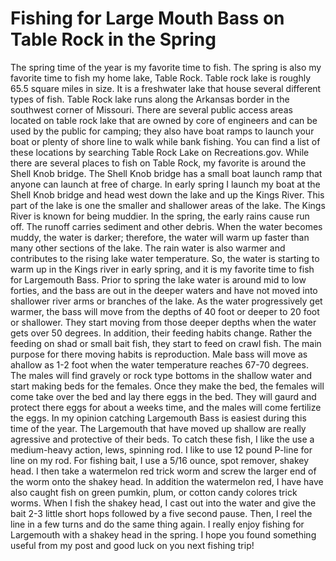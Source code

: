 # Fishing for Large Mouth Bass on Table Rock in the Spring

The spring time of the year is my favorite time to fish. The spring is also my favorite time to fish my home lake, Table Rock. Table rock lake is roughly 65.5 square miles in size. It is a freshwater lake that house several different types of fish. Table Rock lake runs along the Arkansas border in the southwest corner of Missouri. There are several public access areas located on table rock lake that are owned by core of engineers and can be used by the public for camping; they also have boat ramps to launch your boat or plenty of shore line to walk while bank fishing. You can find a list of these locations by searching Table Rock Lake on Recreations.gov. 
While there are several places to fish on Table Rock, my favorite is around the Shell Knob bridge. The Shell Knob bridge has a small boat launch ramp that anyone can launch at free of charge. In early spring I launch my boat at the Shell Knob bridge and head west down the lake and up the Kings River. This part of the lake is one the smaller and shallower areas of the lake. The Kings River is known for being muddier. In the spring, the early rains cause run off. The runoff carries sediment and other debris. When the water becomes muddy, the water is darker; therefore, the water will warm up faster than many other sections of the lake. The rain water is also warmer and contributes to the rising lake water temperature.
So, the water is starting to warm up in the Kings river in early spring, and it is my favorite time to fish for Largemouth Bass. Prior to spring the lake water is around mid to low forties, and the bass are out in the deeper waters and have not moved into shallower river arms or branches of the lake. As the water progressively get warmer, the bass will move from the depths of 40 foot or deeper to 20 foot or shallower. They start moving from those deeper depths when the water gets over 50 degrees. In addition, their feeding habits change. Rather the feeding on shad or small bait fish, they start to feed on crawl fish.
The main purpose for there moving habits is reproduction. Male bass will move as ahallow as 1-2 foot when the water temperature reaches 67-70 degrees. The males will find gravely or rock type bottoms in the shallow water and start making beds for the females. Once they make the bed, the females will come take over the bed and lay there eggs in the bed. They will gaurd and protect there eggs for about a weeks time, and the males will come fertilize the eggs.
In my opinion catching Largemouth Bass is easiest during this time of the year. The Largemouth that have moved up shallow are really agressive and protective of their beds. To catch these fish, I like the use a medium-heavy action, lews, spinning rod. I like to use 12 pound P-line for line on my rod. For fishing bait, I use a 5/16 ounce, spot remover, shakey head. I then take a watermelon red trick worm and screw the larger end of the worm onto the shakey head. In addition the watermelon red, I have have also caught fish on green pumkin, plum, or cotton candy colores trick worms. When I fish the shakey head, I cast out into the water and give the bait 2-3 little short hops followed by a five second pause. Then, I reel the line in a few turns and do the same thing again. I really enjoy fishing for Largemouth with a shakey head in the spring. I hope you found something useful from my post and good luck on you next fishing trip!
